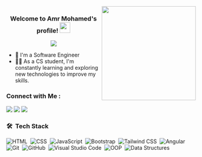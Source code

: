 
<img width="250" align="right" src="https://c.tenor.com/_DOBjnGspYAAAAAM/code-coding.gif">

<h3 align="center">
  Welcome to Amr Mohamed's profile!
  <img src="https://media.giphy.com/media/hvRJCLFzcasrR4ia7z/giphy.gif" width="28">
</h3>

<!-- Typing SVG by DenverCoder1 - https://github.com/DenverCoder1/readme-typing-svg -->
<p align="center">
  <a href="https://github.com/DenverCoder1/readme-typing-svg"><img src="https://readme-typing-svg.herokuapp.com/?lines=Software%20Engineer;Always%20learning%20new%20things&font=Fira%20Code&center=true&width=440&height=45&color=f75c7e&vCenter=true&size=22"></a>
</p> 

- 🏢 I'm a Software Engineer
- 👨‍💻 As a CS student, I'm constantly learning and exploring new technologies to improve my skills.

### Connect with Me :

<a href="https://linkedin.com/in/amr-mohamed-322695265/" target="_blank"><img src="https://img.shields.io/badge/-Amr%20Mohamed-0077B5?style=for-the-badge&logo=Linkedin&logoColor=white"/></a>
<a href="https://t.me/Amr_Mohmed1" target="_blank"><img src="https://img.shields.io/badge/-Amr%20Mohamed-0077B5?style=for-the-badge&logo=Telegram&logoColor=white"/></a>
<a href="https://wa.me/+201122119627" target="_blank"><img src="https://img.shields.io/badge/-Amr%20Mohamed-0077B5?style=for-the-badge&logo=WhatsApp&logoColor=white"/></a>
### 🛠 &nbsp;Tech Stack


![HTML](https://img.shields.io/badge/-HTML-05122A?style=flat&logo=HTML5)&nbsp;
![CSS](https://img.shields.io/badge/-CSS-05122A?style=flat&logo=CSS3&logoColor=1572B6)&nbsp;
![JavaScript](https://img.shields.io/badge/-JavaScript-05122A?style=flat&logo=javascript)&nbsp;
![Bootstrap](https://img.shields.io/badge/-Bootstrap-05122A?style=flat&logo=bootstrap&logoColor=563D7C)&nbsp;
![Tailwind CSS](https://img.shields.io/badge/-Tailwind%20CSS-05122A?style=flat&logo=tailwind-css)&nbsp;
![Angular](https://img.shields.io/badge/-Angular-05122A?style=flat&logo=angular&logoColor=DD0031)&nbsp;
![Git](https://img.shields.io/badge/-Git-05122A?style=flat&logo=git)&nbsp;
![GitHub](https://img.shields.io/badge/-GitHub-05122A?style=flat&logo=github)&nbsp;
![Visual Studio Code](https://img.shields.io/badge/-Visual%20Studio%20Code-05122A?style=flat&logo=visual-studio-code&logoColor=007ACC)&nbsp;
![OOP](https://img.shields.io/badge/-OOP-05122A?style=flat-square&logo=object-oriented-programming&logoColor=ffffff)&nbsp;
![Data Structures](https://img.shields.io/badge/-Data%20structures-05122A?style=flat-square&logo=data-structures&logoColor=ffffff)
